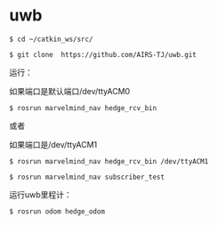# uwb

	$ cd ~/catkin_ws/src/
  
	$ git clone  https://github.com/AIRS-TJ/uwb.git

运行：

 如果端口是默认端口/dev/ttyACM0
 
	$ rosrun marvelmind_nav hedge_rcv_bin
  
  或者
  
  如果端口是/dev/ttyACM1
  
	$ rosrun marvelmind_nav hedge_rcv_bin /dev/ttyACM1
  
	$ rosrun marvelmind_nav subscriber_test
  
  运行uwb里程计：
  
	$ rosrun odom hedge_odom
    
  
  
  
